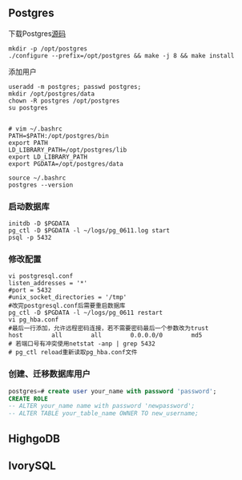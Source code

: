 ## Postgres
下载Postgres[源码](http://www.postgresql.org/ftp/source/)
```
mkdir -p /opt/postgres
./configure --prefix=/opt/postgres && make -j 8 && make install
```
添加用户
```
useradd -m postgres; passwd postgres;
mkdir /opt/postgres/data
chown -R postgres /opt/postgres
su postgres


# vim ~/.bashrc
PATH=$PATH:/opt/postgres/bin
export PATH
LD_LIBRARY_PATH=/opt/postgres/lib
export LD_LIBRARY_PATH
export PGDATA=/opt/postgres/data

source ~/.bashrc
postgres --version
```
### 启动数据库
```
initdb -D $PGDATA
pg_ctl -D $PGDATA -l ~/logs/pg_0611.log start
psql -p 5432 
```
### 修改配置
```
vi postgresql.conf
listen_addresses = '*'
#port = 5432
#unix_socket_directories = '/tmp'
#改完postgresql.conf后需要重启数据库
pg_ctl -D $PGDATA -l ~/logs/pg_0611 restart
vi pg_hba.conf
#最后一行添加，允许远程密码连接，若不需要密码最后一个参数改为trust
host        all        all        0.0.0.0/0        md5
# 若端口号有冲突使用netstat -anp | grep 5432
# pg_ctl reload重新读取pg_hba.conf文件
```

### 创建、迁移数据库用户
```sql
postgres=# create user your_name with password 'password';
CREATE ROLE
-- ALTER your_name name with password 'newpassword'; 
-- ALTER TABLE your_table_name OWNER TO new_username;
```
## HighgoDB

## IvorySQL